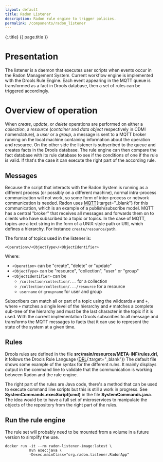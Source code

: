 ```yaml
---
layout: default
title: Radon Listener
description: Radon rule engine to trigger policies.
permalink: /components/radon_listener
---
```


{:.title}
{{ page.title }}


# Presentation

The listener is a daemon that executes user scripts when events occur in the 
Radon Management System. Current workflow engine is implemented with the Drools 
Rule Engine. Each event appearing in the MQTT queue is transformed as a fact in
Drools database, then a set of rules can be triggered accordingly.


# Overview of operation

When *create*, *update*, or *delete* operations are performed on either a
*collection*,  a *resource* (*container* and *data object* respectively in CDMI
nomenclature), a *user* or a *group*, a message is sent to a MQTT broker running
on the local machine containing information about the operation and resource.
On the other side the listener is subscribed to the queue and creates facts in
the Drools database. The rule engine can then compare the fact database with its
rule database to see if the conditions of one if the rule is valid. If that's the
case it can execute the right part of the according rule.

## Messages

Because the script that interacts with the Radon System is running as a
different process (or possibly on a different machine), normal intra-process
communication will not work, so some form of inter-process or network
communication is needed. Radon uses [MQTT](http://mqtt.org/){:target="_blank"} 
for this communication, which is an example of a publish/subscribe model. MQTT 
has a central "broker" that receives all messages and forwards them on to 
clients who have subscribed to a topic or topics. In the case of MQTT, topics 
are a text string in the form of a UNIX-style path or URI, which defines a 
hierarchy. For instance `create/resource/path`.

The format of topics used in the listener is:

`<Operation>/<ObjectType>/<ObjectIdentifier>`

Where:
  * `<Operation>` can be "create", "delete" or "update"
  * `<ObjectType>` can be "resource", "collection", "user" or "group"
  * `<ObjectIdentifier>` can be
    * `/collection/collection/...` for a collection
    * `/collection/collection/.../resource` for a resource
    * `username` or `groupname` for user and group

Subscribers can match all or part of a topic using the wildcards `#` and `+`,
where `+` matches a single level of the hierarchy and `#` matches a complete
sub-tree of the hierarchy and must be the last character in the topic if it is
used. With the current implementation Drools subscribes to all message and 
transforms the MQTT messages to facts that it can use to represent the state of 
the system at a given time.


## Rules

Drools rules are defined in the file **src/main/resources/META-INF/rules.drl**, it 
follows the Drools Rule Language ([DRL](https://docs.jboss.org/drools/release/5.2.0.Final/drools-expert-docs/html/ch05.html){:target="_blank"}) The default file shows some example of the syntax for the 
different rules. It mainly displays output in the command line to validate that 
the communication is working between Radon and the rule engine.

The right part of the rules are Java code, there's a method that can be used
to execute command line scripts but this is still a work in progress.
See **SystemCommands.execScript(cmd)** in the file **SystemCommands.java**. The idea
would be to have a full set of microservices to manipulate the objects of the
repository from the right part of the rules.


## Run the rule engine

The rule set will probably need to be mounted from a volume in a future
version to simplify the use.

```shell
docker run -it --rm radon-listener-image:latest \
           mvn exec:java \
           -Dexec.mainClass="org.radon.listener.RadonApp"
```



